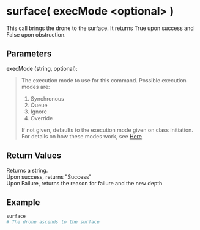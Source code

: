 # surface( execMode \<optional> )

This call brings the drone to the surface. It returns True upon success and False upon obstruction.  

## Parameters

execMode (string, optional):
> The execution mode to use for this command. Possible execution modes are:
>
> 1. Synchronous
> 1. Queue
> 1. Ignore
> 1. Override
>
> If not given, defaults to the execution mode given on class initiation.  
> For details on how these modes work, see [Here](../executionModes.md)

## Return Values

Returns a string.  
Upon success, returns "Success"  
Upon Failure, returns the reason for failure and the new depth

## Example

```py
surface
# The drone ascends to the surface
```
